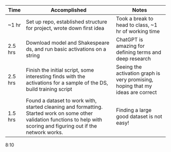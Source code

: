 | Time    | Accomplished                                                                                                                                                               | Notes                                                                           |
| ------- | -------------------------------------------------------------------------------------------------------------------------------------------------------------------------- | ------------------------------------------------------------------------------- |
| ~1 hr   | Set up repo, established structure for project, wrote down first idea                                                                                                      | Took a break to head to class, ~1 hr of working time                            |
| 2.5 hrs | Download model and Shakespeare ds, and run basic activations on a string                                                                                                   | ChatGPT is amazing for defining terms and deep research                         |
| 2.5 hrs | Finish the initial script, some interesting finds with the activations for a sample of the DS, build training script                                                       | Seeing the activation graph is very promising, hoping that my ideas are correct |
| 1.5 hrs | Found a dataset to work with, started cleaning and formatting. Started work on some other validation functions to help with scoring and figuring out if the network works. | Finding a large good dataset is not easy!                                       |
8:10